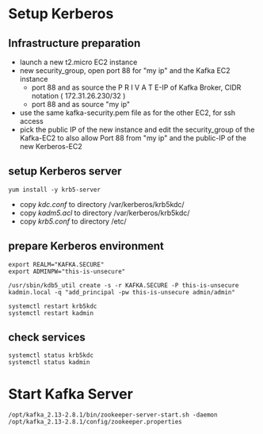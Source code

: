 # Setup Kerberos

## Infrastructure preparation
* launch a new t2.micro EC2 instance
* new security_group, open port 88 for "my ip" and the Kafka EC2 instance
  * port 88 and as source the P R I V A T E-IP of Kafka Broker, CIDR notation ( 172.31.26.230/32 )
  * port 88 and as source "my ip"
* use the same kafka-security.pem file as for the other EC2, for ssh access
* pick the public IP of the new instance and edit the security_group of the Kafka-EC2 to also allow Port 88 from "my ip" and the public-IP of the new Kerberos-EC2

##  setup Kerberos server  
```
yum install -y krb5-server
```
* copy *kdc.conf* to directory /var/kerberos/krb5kdc/
* copy *kadm5.acl* to directory /var/kerberos/krb5kdc/
* copy *krb5.conf* to directory /etc/

## prepare Kerberos environment
```
export REALM="KAFKA.SECURE"
export ADMINPW="this-is-unsecure"

/usr/sbin/kdb5_util create -s -r KAFKA.SECURE -P this-is-unsecure
kadmin.local -q "add_principal -pw this-is-unsecure admin/admin"

systemctl restart krb5kdc
systemctl restart kadmin
```
## check services
```
systemctl status krb5kdc
systemctl status kadmin
```

# Start Kafka Server
```
/opt/kafka_2.13-2.8.1/bin/zookeeper-server-start.sh -daemon /opt/kafka_2.13-2.8.1/config/zookeeper.properties

